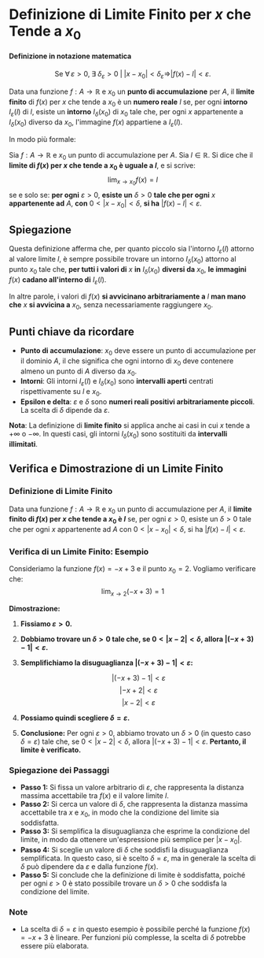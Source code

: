 # Definizione di Limite Finito per $x$ che Tende a $x_0$

#### Definizione in notazione matematica
$$
\text{Se } \forall \, \varepsilon > 0, \; \exists \; \delta_\varepsilon > 0 \; | \; |x - x_0| < \delta_\varepsilon \Rightarrow |f(x) - l| < \varepsilon.
$$



Data una funzione $f: A \rightarrow \mathbb{R}$ e $x_0$ un **punto di accumulazione** per $A$, il **limite finito** di $f(x)$ per $x$ che tende a $x_0$ è un **numero reale** $l$ se, per ogni **intorno** $I_\varepsilon(l)$ di $l$, esiste un **intorno** $I_\delta(x_0)$ di $x_0$ tale che, per ogni $x$ appartenente a $I_\delta(x_0)$ diverso da $x_0$, l'immagine $f(x)$ appartiene a $I_\varepsilon(l)$.

In modo più formale:

Sia $f: A \rightarrow \mathbb{R}$ e $x_0$ un punto di accumulazione per $A$. Sia $l \in \mathbb{R}$. Si dice che il **limite di $f(x)$ per $x$ che tende a $x_0$ è uguale a $l$**, e si scrive:
$$
\lim_{{x \to x_0}} f(x) = l
$$
se e solo se: **per ogni** $\varepsilon > 0$, **esiste un** $\delta > 0$ **tale che per ogni** $x$ **appartenente ad** $A$, **con** $0 < |x - x_0| < \delta$, **si ha** $|f(x) - l| < \varepsilon$.

## Spiegazione

Questa definizione afferma che, per quanto piccolo sia l'intorno $I_\varepsilon(l)$ attorno al valore limite $l$, è sempre possibile trovare un intorno $I_\delta(x_0)$ attorno al punto $x_0$ tale che, **per tutti i valori di** $x$ **in** $I_\delta(x_0)$ **diversi da** $x_0$, **le immagini** $f(x)$ **cadano all'interno di** $I_\varepsilon(l)$.

In altre parole, i valori di $f(x)$ **si avvicinano arbitrariamente a** $l$ **man mano che** $x$ **si avvicina a** $x_0$, senza necessariamente raggiungere $x_0$.

## Punti chiave da ricordare

- **Punto di accumulazione**: $x_0$ deve essere un punto di accumulazione per il dominio $A$, il che significa che ogni intorno di $x_0$ deve contenere almeno un punto di $A$ diverso da $x_0$.
- **Intorni**: Gli intorni $I_\varepsilon(l)$ e $I_\delta(x_0)$ sono **intervalli aperti** centrati rispettivamente su $l$ e $x_0$.
- **Epsilon e delta**: $\varepsilon$ e $\delta$ sono **numeri reali positivi arbitrariamente piccoli**. La scelta di $\delta$ dipende da $\varepsilon$.

**Nota**: La definizione di **limite finito** si applica anche ai casi in cui $x$ tende a $+\infty$ o $-\infty$. In questi casi, gli intorni $I_\delta(x_0)$ sono sostituiti da **intervalli illimitati**.


## Verifica e Dimostrazione di un Limite Finito

### Definizione di Limite Finito

Data una funzione $f: A \rightarrow \mathbb{R}$ e $x_0$ un punto di accumulazione per $A$, il **limite finito di $f(x)$ per $x$ che tende a $x_0$ è $l$** se, per ogni $\varepsilon > 0$, esiste un $\delta > 0$ tale che per ogni $x$ appartenente ad $A$ con $0 < |x - x_0| < \delta$, si ha $|f(x) - l| < \varepsilon$.

### Verifica di un Limite Finito: Esempio

Consideriamo la funzione $f(x) = -x + 3$ e il punto $x_0 = 2$. Vogliamo verificare che:
$$
\lim_{{x \to 2}} (-x + 3) = 1
$$

**Dimostrazione:**

1. **Fissiamo $\varepsilon > 0$.**
2. **Dobbiamo trovare un $\delta > 0$ tale che, se $0 < |x - 2| < \delta$, allora $|(-x + 3) - 1| < \varepsilon$.**
3. **Semplifichiamo la disuguaglianza $|(-x + 3) - 1| < \varepsilon$:**
   
   $$
   |(-x + 3) - 1| < \varepsilon
   $$
   $$
   |-x + 2| < \varepsilon
   $$
   $$
   |x - 2| < \varepsilon
   $$

4. **Possiamo quindi scegliere $\delta = \varepsilon$.**

5. **Conclusione:** Per ogni $\varepsilon > 0$, abbiamo trovato un $\delta > 0$ (in questo caso $\delta = \varepsilon$) tale che, se $0 < |x - 2| < \delta$, allora $|(-x + 3) - 1| < \varepsilon$. **Pertanto, il limite è verificato.**

### Spiegazione dei Passaggi

- **Passo 1:** Si fissa un valore arbitrario di $\varepsilon$, che rappresenta la distanza massima accettabile tra $f(x)$ e il valore limite $l$.
- **Passo 2:** Si cerca un valore di $\delta$, che rappresenta la distanza massima accettabile tra $x$ e $x_0$, in modo che la condizione del limite sia soddisfatta.
- **Passo 3:** Si semplifica la disuguaglianza che esprime la condizione del limite, in modo da ottenere un'espressione più semplice per $|x - x_0|$.
- **Passo 4:** Si sceglie un valore di $\delta$ che soddisfi la disuguaglianza semplificata. In questo caso, si è scelto $\delta = \varepsilon$, ma in generale la scelta di $\delta$ può dipendere da $\varepsilon$ e dalla funzione $f(x)$.
- **Passo 5:** Si conclude che la definizione di limite è soddisfatta, poiché per ogni $\varepsilon > 0$ è stato possibile trovare un $\delta > 0$ che soddisfa la condizione del limite.

### Note

- La scelta di $\delta = \varepsilon$ in questo esempio è possibile perché la funzione $f(x) = -x + 3$ è lineare. Per funzioni più complesse, la scelta di $\delta$ potrebbe essere più elaborata.

